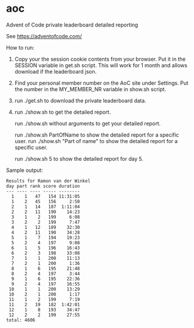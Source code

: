 # aoc
Advent of Code private leaderboard detailed reporting

See https://adventofcode.com/

How to run:
1) Copy your the session cookie contents from your browser.
   Put it in the SESSION variable in get.sh script.
   This will work for 1 month and allows download if the leaderboard json.
   
2) Find your personal member number on the AoC site under Settings.
   Put the number in the MY_MEMBER_NR variable in show.sh script.
   
3) run ./get.sh to download the private leaderboard data.

4) run ./show.sh to get the detailed report.

   run ./show.sh without arguments to get your detailed report.

   run ./show.sh PartOfName to show the detailed report for a specific user.
   run ./show.sh "Part of name" to show the detailed report for a specific user.

   run ./show.sh 5 to show the detailed report for day 5.

Sample output:

    Results for Ramon van der Winkel
    day part rank score duration
    --- ---- ---- ----- --------
      1    1   47   154 11:31:05
      1    2   45   156     2:50
      2    1   14   187  1:11:04
      2    2   11   190    14:23
      3    1    2   199     6:08
      3    2    2   199     7:47
      4    1   12   189    32:30
      4    2   11   190    34:28
      5    1    7   194    19:23
      5    2    4   197     9:08
      6    1    5   196    16:43
      6    2    3   198    33:08
      7    1    1   200    11:13
      7    2    1   200     1:36
      8    1    6   195    21:48
      8    2    4   197     3:44
      9    1    6   195    22:36
      9    2    4   197    16:55
     10    1    1   200    13:29
     10    2    1   200     1:17
     11    1    2   199     7:19
     11    2   19   182  1:42:01
     12    1    8   193    34:47
     12    2    2   199    27:55
    total: 4606
 
